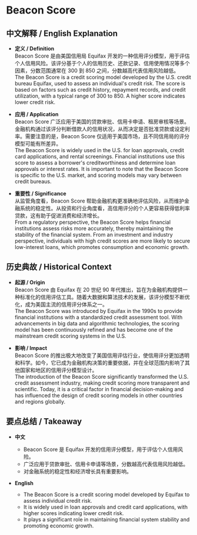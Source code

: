 # Beacon Score

## 中文解释 / English Explanation

* **定义 / Definition**  
  Beacon Score 是由美国信用局 Equifax 开发的一种信用评分模型，用于评估个人信用风险。该评分基于个人的信用历史、还款记录、信用使用情况等多个因素，分数范围通常在 300 到 850 之间，分数越高代表信用风险越低。  
  The Beacon Score is a credit scoring model developed by the U.S. credit bureau Equifax, used to assess an individual's credit risk. The score is based on factors such as credit history, repayment records, and credit utilization, with a typical range of 300 to 850. A higher score indicates lower credit risk.

* **应用 / Application**  
  Beacon Score 广泛应用于美国的贷款审批、信用卡申请、租房审核等场景。金融机构通过该评分判断借款人的信用状况，从而决定是否批准贷款或设定利率。需要注意的是，Beacon Score 仅适用于美国市场，且不同信用局的评分模型可能有所差异。  
  The Beacon Score is widely used in the U.S. for loan approvals, credit card applications, and rental screenings. Financial institutions use this score to assess a borrower's creditworthiness and determine loan approvals or interest rates. It is important to note that the Beacon Score is specific to the U.S. market, and scoring models may vary between credit bureaus.

* **重要性 / Significance**  
  从监管角度看，Beacon Score 帮助金融机构更准确地评估风险，从而维护金融系统的稳定性。从投资和行业角度看，高信用评分的个人更容易获得低利率贷款，这有助于促进消费和经济增长。  
  From a regulatory perspective, the Beacon Score helps financial institutions assess risks more accurately, thereby maintaining the stability of the financial system. From an investment and industry perspective, individuals with high credit scores are more likely to secure low-interest loans, which promotes consumption and economic growth.

## 历史典故 / Historical Context

* **起源 / Origin**  
  Beacon Score 由 Equifax 在 20 世纪 90 年代推出，旨在为金融机构提供一种标准化的信用评估工具。随着大数据和算法技术的发展，该评分模型不断优化，成为美国主流的信用评分体系之一。  
  The Beacon Score was introduced by Equifax in the 1990s to provide financial institutions with a standardized credit assessment tool. With advancements in big data and algorithmic technologies, the scoring model has been continuously refined and has become one of the mainstream credit scoring systems in the U.S.

* **影响 / Impact**  
  Beacon Score 的推出极大地改变了美国信用评估行业，使信用评分更加透明和科学。如今，它已成为金融机构决策的重要依据，并在全球范围内影响了其他国家和地区的信用评分模型设计。  
  The introduction of the Beacon Score significantly transformed the U.S. credit assessment industry, making credit scoring more transparent and scientific. Today, it is a critical factor in financial decision-making and has influenced the design of credit scoring models in other countries and regions globally.

## 要点总结 / Takeaway

* **中文**  
  - Beacon Score 是 Equifax 开发的信用评分模型，用于评估个人信用风险。  
  - 广泛应用于贷款审批、信用卡申请等场景，分数越高代表信用风险越低。  
  - 对金融系统的稳定性和经济增长具有重要影响。  

* **English**  
  - The Beacon Score is a credit scoring model developed by Equifax to assess individual credit risk.  
  - It is widely used in loan approvals and credit card applications, with higher scores indicating lower credit risk.  
  - It plays a significant role in maintaining financial system stability and promoting economic growth.